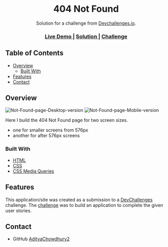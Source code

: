 <!-- Please update value in the {}  -->

<h1 align="center">404 Not Found</h1>

<div align="center">
   Solution for a challenge from  <a href="http://devchallenges.io" target="_blank">Devchallenges.io</a>.
</div>

<div align="center">
  <h3>
    <a href="https://adityachowdhury2.github.io/devChallanges/404-not-found/">
      Live Demo
    </a>
    <span> | </span>
    <a href="https://github.com/AdityaChowdhury2/devChallanges/tree/main/404-not-found">
      Solution
    </a>
    <span> | </span>
    <a href="https://devchallenges.io/challenges/wBunSb7FPrIepJZAg0sY">
      Challenge
    </a>
  </h3>
</div>

<!-- TABLE OF CONTENTS -->

## Table of Contents

- [Overview](#overview)
  - [Built With](#built-with)
- [Features](#features)
- [Contact](#contact)


<!-- OVERVIEW -->

## Overview

![Not-Found-page-Desktop-version](https://github.com/AdityaChowdhury2/devChallanges/assets/62154790/c4bd99ca-5ac7-44ae-9308-4822bb2ee4b8)
![Not-Found-page-Mobile-version](https://github.com/AdityaChowdhury2/devChallanges/assets/62154790/87abdc4e-f1aa-468f-8cf7-60214146022e)


Here I build the 404 Not Found page for two screen sizes.

- one for smaller screens from 576px
- another for after 576px screens

### Built With

<!-- This section should list any major frameworks that you built your project using. Here are a few examples.-->

- [HTML](https://www.w3schools.com/html/)
- [CSS](https://www.w3schools.com/css/)
- [CSS Media Queries](https://www.w3schools.com/css/css3_mediaqueries.asp)

## Features

<!-- List the features of your application or follow the template. Don't share the figma file here :) -->

This application/site was created as a submission to a [DevChallenges](https://devchallenges.io/challenges) challenge. The [challenge](https://devchallenges.io/challenges/wBunSb7FPrIepJZAg0sY) was to build an application to complete the given user stories.


## Contact

- GitHub [AdityaChowdhury2](https://github.com/AdityaChowdhury2)

